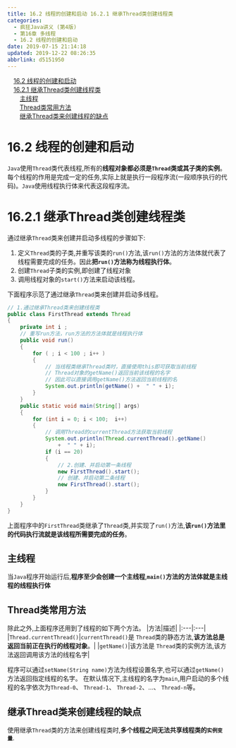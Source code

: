 ```yaml
---
title: 16.2 线程的创建和启动 16.2.1 继承Thread类创建线程类
categories: 
  - 疯狂Java讲义 (第4版)
  - 第16章 多线程
  - 16.2 线程的创建和启动
date: 2019-07-15 21:14:18
updated: 2019-12-22 08:26:35
abbrlink: d5151950
---
```

<div id='my_toc'><a href="/JavaReadingNotes/d5151950/#16-2-线程的创建和启动" class="header_1">16.2 线程的创建和启动</a><br><a href="/JavaReadingNotes/d5151950/#16-2-1-继承Thread类创建线程类" class="header_1">16.2.1 继承Thread类创建线程类</a><br><a href="/JavaReadingNotes/d5151950/#主线程" class="header_2">主线程</a><br><a href="/JavaReadingNotes/d5151950/#Thread类常用方法" class="header_2">Thread类常用方法</a><br><a href="/JavaReadingNotes/d5151950/#继承Thread类来创建线程的缺点" class="header_2">继承Thread类来创建线程的缺点</a><br></div>
<style>.header_1{margin-left: 1em;}.header_2{margin-left: 2em;}.header_3{margin-left: 3em;}.header_4{margin-left: 4em;}.header_5{margin-left: 5em;}.header_6{margin-left: 6em;}</style>
<!--more-->
<script>if (navigator.platform.search('arm')==-1){document.getElementById('my_toc').style.display = 'none';}var e,p = document.getElementsByTagName('p');while (p.length>0) {e = p[0];e.parentElement.removeChild(e);}</script>

<!--end-->
<!--SSTStart-->
# 16.2 线程的创建和启动 #
`Java`使用`Thread`类代表线程,所有的**线程对象都必须是`Thread`类或其子类的实例**。每个线程的作用是完成一定的任务,实际上就是执行一段程序流(一段顺序执行的代码)。`Java`使用线程执行体来代表这段程序流。
# 16.2.1 继承Thread类创建线程类 #
通过继承`Thread`类来创建并启动多线程的步骤如下:
1. 定义`Thread`类的子类,并重写该类的`run()`方法,该`run()`方法的方法体就代表了线程需要完成的任务。因此**把`run()`方法称为线程执行体**。
2. 创建`Thread`子类的实例,即创建了线程对象
3. 调用线程对象的`start()`方法来启动该线程。
<!--SSTStop-->

下面程序示范了通过继承`Thread`类来创建并启动多线程。
```java
// 1.通过继承Thread类来创建线程类
public class FirstThread extends Thread
{
    private int i ;
    // 重写run方法，run方法的方法体就是线程执行体
    public void run()
    {
        for ( ; i < 100 ; i++ )
        {
            // 当线程类继承Thread类时，直接使用this即可获取当前线程
            // Thread对象的getName()返回当前该线程的名字
            // 因此可以直接调用getName()方法返回当前线程的名
            System.out.println(getName() +  " " + i);
        }
    }
    public static void main(String[] args)
    {
        for (int i = 0; i < 100;  i++)
        {
            // 调用Thread的currentThread方法获取当前线程
            System.out.println(Thread.currentThread().getName()
                +  " " + i);
            if (i == 20)
            {
                // 2.创建、并启动第一条线程
                new FirstThread().start();
                // 创建、并启动第二条线程
                new FirstThread().start();
            }
        }
    }
}
```
上面程序中的`FirstThread`类继承了`Thread`类,并实现了`run()`方法,**该`run()`方法里的代码执行流就是该线程所需要完成的任务**。
<!--SSTStart-->
## 主线程 ##
当`Java`程序开始运行后,**程序至少会创建一个主线程**,**`main()`方法的方法体就是主线程的线程执行体**
## Thread类常用方法 ##
除此之外,上面程序还用到了线程的如下两个方法。
|方法|描述|
|:---|:---|
|`Thread.currentThread()`|`currentThread()`是 `Thread`类的静态方法,**该方法总是返回当前正在执行的线程对象**。|
|`getName()`|该方法是 `Thread`类的实例方法,该方法返回调用该方法的线程名字|

程序可以通过`setName(String name)`方法为线程设置名字,也可以通过`getName()`方法返回指定线程的名字。
在默认情况下,主线程的名字为`main`,用户启动的多个线程的名字依次为`Thread-0`、 `Thread-1`、 `Thread-2`、…、 `Thread-n`等。
## 继承Thread类来创建线程的缺点 ##
使用继承`Thread`类的方法来创建线程类时,**多个线程之间无法共享线程类的`实例变量`**.
<!--SSTStop-->
